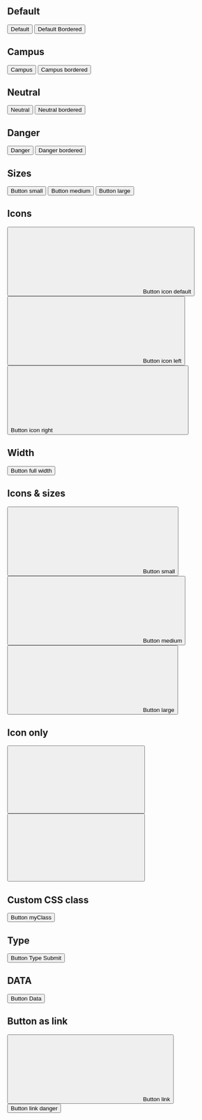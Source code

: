 <showHtml>
<div class="example">
    <h2 class="example__title">Default</h2>
    <button type="button" class="mc-button">
        <span class="mc-button__label">Default</span>
    </button>
    <button type="button" class="mc-button mc-button--bordered">
        <span class="mc-button__label">Default Bordered</span>
    </button>
</div>
<div class="example">
    <h2 class="example__title">Campus</h2>
    <button type="button" class="mc-button mc-button--solid-primary-02">
        <span class="mc-button__label">Campus</span>
    </button>
    <button type="button" class="mc-button mc-button--bordered-primary-02">
        <span class="mc-button__label">Campus bordered</span>
    </button>
</div>
<div class="example">
    <h2 class="example__title">Neutral</h2>
    <button type="button" class="mc-button mc-button--solid-neutral">
        <span class="mc-button__label">Neutral</span>
    </button>
    <button type="button" class="mc-button mc-button--bordered-neutral">
        <span class="mc-button__label">Neutral bordered</span>
    </button>
</div>
<div class="example">
    <h2 class="example__title">Danger</h2>
    <button type="button" class="mc-button mc-button--solid-danger">
        <span class="mc-button__label">Danger</span>
    </button>
    <button type="button" class="mc-button mc-button--bordered-danger">
        <span class="mc-button__label">Danger bordered</span>
    </button>
</div>
<div class="example">
    <h2 class="example__title">Sizes</h2>
    <button type="button" class="mc-button mc-button--s">
        <span class="mc-button__label">Button small</span>
    </button>
    <button type="button" class="mc-button">
        <span class="mc-button__label">Button medium</span>
    </button>
    <button type="button" class="mc-button mc-button--l">
        <span class="mc-button__label">Button large</span>
    </button>
</div>
<div class="example">
    <h2 class="example_title">Icons</h2>
    <button type="button" class="mc-button">
        <svg class="ku-icon-24 mc-button__icon"><use href="#Media_Camera_24px"></use></svg>
        <span class="mc-button__label">Button icon default</span>
    </button>
    <button type="button" class="mc-button">
        <svg class="ku-icon-24 mc-button__icon"><use href="#Media_Camera_24px"></use></svg>
        <span class="mc-button__label">Button icon left</span>
    </button>
    <button type="button" class="mc-button">
        <span class="mc-button__label">Button icon right</span>
        <svg class="ku-icon-24 mc-button__icon"><use href="#Media_Camera_24px"></use></svg>
    </button>
</div>
<div class="example">
    <h2 class="example__title">Width</h2>
    <button type="button" class="mc-button mc-button--solid-primary-02 mc-button--full"">
        <span class="mc-button__label">Button full width</span>
    </button>
</div>
<div class="example">
    <h2 class="example__title">Icons & sizes</h2>
    <button type="button" class="mc-button mc-button--s">
        <svg class="ku-icon-24 mc-button__icon"><use href="#Media_Camera_24px"></use></svg>
        <span class="mc-button__label">Button small</span>
    </button>
    <button type="button" class="mc-button">
        <svg class="ku-icon-24 mc-button__icon"><use href="#Media_Camera_24px"></use></svg>
        <span class="mc-button__label">Button medium</span>
    </button>
    <button type="button" class="mc-button mc-button--l">
        <svg class="ku-icon-24 mc-button__icon"><use href="#Media_Camera_24px"></use></svg>
        <span class="mc-button__label">Button large</span>
    </button>
</div>
<div class="example">
    <h2 class="example__title">Icon only</h2>
    <button type="button" class="mc-button mc-button--square">
        <svg class="ku-icon-24 mc-button__icon"><use href="#Media_Camera_24px"></use></svg>
    </button>
    <button
        type="button"
        class="mc-button mc-button--bordered mc-button--square">
        <svg class="ku-icon-24 mc-button__icon"><use href="#Media_Camera_24px"></use></svg>
    </button>
</div>
<div class="example">
    <h2 class="example__title">Custom CSS class</h2>
    <button type="button" class="mc-button myClass">
        <span class="mc-button__label">Button myClass</span>
    </button>
</div>
<div class="example">
    <h2 class="example__title">Type</h2>
    <button type="submit" class="mc-button">
        <span class="mc-button__label">Button Type Submit</span>
    </button>
</div>
<div class="example">
    <h2 class="example__title">DATA</h2>
    <button
        type="button"
        class="mc-button"
        data-tagco="{'titi' : 'tata', 'tutu' : 'toto'}"
        data-tcevent="tc-event-example"
        data-cerberus="BTN_addtocart"
        data-truc="valeur de truc"
        data-truc2="valeur de truc 2"
    >
        <span class="mc-button__label">Button Data</span>
    </button>
</div>
<div class="example">
    <h2 class="example__title">Button as link</h2>
    <button type="button" class="mc-link">
        <svg class="ku-icon-24 mc-link__icon mc-link__icon--left"><use href="#Media_Camera_24px"></use></svg>
        <span class="">Button link</span>
    </button>
    <button type="button" class="mc-link mc-link--danger">
        <span class="">Button link danger</span>
    </button>
</div>
</showHtml>

<style lang="scss" scoped>
</style>

<script>
export default {
    mounted() {
        // import('integration-web-core--socle/js/assets/modules/_accordion.js').then(Accordion => {
        //     new Accordion.default();
        // })
    }
}
</script>
